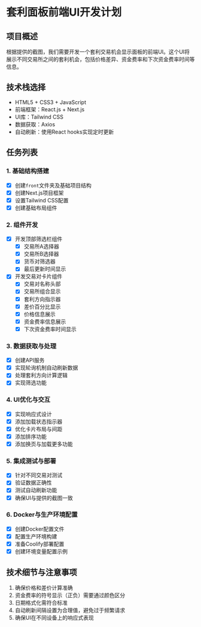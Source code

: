 # 套利面板前端UI开发计划

## 项目概述
根据提供的截图，我们需要开发一个套利交易机会显示面板的前端UI。这个UI将展示不同交易所之间的套利机会，包括价格差异、资金费率和下次资金费率时间等信息。

## 技术栈选择
- HTML5 + CSS3 + JavaScript
- 前端框架：React.js + Next.js
- UI库：Tailwind CSS
- 数据获取：Axios
- 自动刷新：使用React hooks实现定时更新

## 任务列表

### 1. 基础结构搭建
- [x] 创建`front`文件夹及基础项目结构
- [x] 创建Next.js项目框架
- [x] 设置Tailwind CSS配置
- [x] 创建基础布局组件

### 2. 组件开发
- [x] 开发顶部筛选栏组件
  - [x] 交易所A选择器
  - [x] 交易所B选择器
  - [x] 货币对筛选器
  - [x] 最后更新时间显示
- [x] 开发交易对卡片组件
  - [x] 交易对名称头部
  - [x] 交易所组合显示
  - [x] 套利方向指示器
  - [x] 差价百分比显示
  - [x] 价格信息展示
  - [x] 资金费率信息展示
  - [x] 下次资金费率时间显示

### 3. 数据获取与处理
- [x] 创建API服务
- [x] 实现轮询机制自动刷新数据
- [x] 处理套利方向计算逻辑
- [x] 实现筛选功能

### 4. UI优化与交互
- [x] 实现响应式设计
- [x] 添加加载状态指示器
- [x] 优化卡片布局与间距
- [x] 添加排序功能
- [x] 添加换页与加载更多功能

### 5. 集成测试与部署
- [x] 针对不同交易对测试
- [x] 验证数据正确性
- [x] 测试自动刷新功能
- [x] 确保UI与提供的截图一致

### 6. Docker与生产环境配置
- [x] 创建Docker配置文件
- [x] 配置生产环境构建
- [x] 准备Coolify部署配置
- [x] 创建环境变量配置示例

## 技术细节与注意事项
1. 确保价格和差价计算准确
2. 资金费率的符号显示（正负）需要通过颜色区分
3. 日期格式化需符合标准
4. 自动刷新间隔设置为合理值，避免过于频繁请求
5. 确保UI在不同设备上的响应式表现
